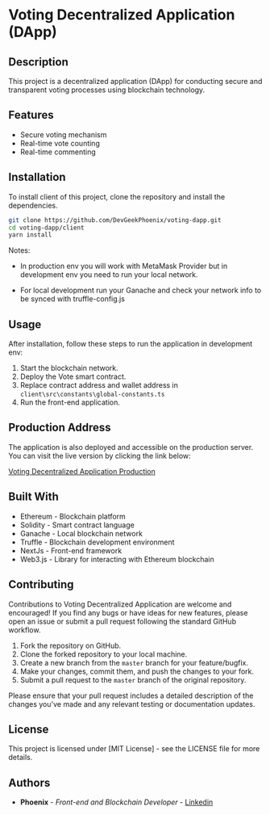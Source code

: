 # Voting Decentralized Application (DApp)

## Description

This project is a decentralized application (DApp) for conducting secure and transparent voting processes using blockchain technology.

## Features

- Secure voting mechanism
- Real-time vote counting
- Real-time commenting

## Installation

To install client of this project, clone the repository and install the dependencies.

```bash
git clone https://github.com/DevGeekPhoenix/voting-dapp.git
cd voting-dapp/client
yarn install
```
Notes: 
- In production env you will work with MetaMask Provider but in development env you need to run your local network.  

- For local development run your Ganache and check your network info to be synced with truffle-config.js

## Usage
After installation, follow these steps to run the application in development env:
1. Start the blockchain network. 
2. Deploy the Vote smart contract.
3. Replace contract address and wallet address in `client\src\constants\global-constants.ts`
3. Run the front-end application.

## Production Address

The application is also deployed and accessible on the production server. You can visit the live version by clicking the link below:

[Voting Decentralized Application Production](https://phoenix-voting-dapp.vercel.app/)

## Built With
- Ethereum - Blockchain platform
- Solidity - Smart contract language
- Ganache - Local blockchain network
- Truffle - Blockchain development environment
- NextJs - Front-end framework
- Web3.js - Library for interacting with Ethereum blockchain

## Contributing
Contributions to Voting Decentralized Application are welcome and encouraged! If you find any bugs or have ideas for new features, please open an issue or submit a pull request following the standard GitHub workflow.

1. Fork the repository on GitHub.
2. Clone the forked repository to your local machine.
3. Create a new branch from the `master` branch for your feature/bugfix.
4. Make your changes, commit them, and push the changes to your fork.
5. Submit a pull request to the `master` branch of the original repository.

Please ensure that your pull request includes a detailed description of the changes you've made and any relevant testing or documentation updates.

## License
This project is licensed under [MIT License] - see the LICENSE file for more details.

## Authors
- **Phoenix** - *Front-end and Blockchain Developer* - [Linkedin](https://www.linkedin.com/in/hoseinzarrabi/)
